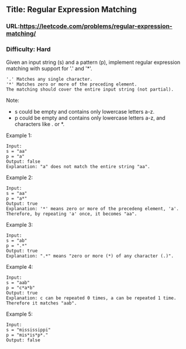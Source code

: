 ## Title: Regular Expression Matching

### URL:https://leetcode.com/problems/regular-expression-matching/
### Difficulty: Hard

Given an input string (s) and a pattern (p), implement regular expression matching with support for '.' and '*'.

```
'.' Matches any single character.
'*' Matches zero or more of the preceding element.
The matching should cover the entire input string (not partial).
```

Note:

* s could be empty and contains only lowercase letters a-z.
* p could be empty and contains only lowercase letters a-z, and characters like . or *.

Example 1:

```
Input:
s = "aa"
p = "a"
Output: false
Explanation: "a" does not match the entire string "aa".
```

Example 2:

```
Input:
s = "aa"
p = "a*"
Output: true
Explanation: '*' means zero or more of the precedeng element, 'a'. Therefore, by repeating 'a' once, it becomes "aa".
```

Example 3:

```
Input:
s = "ab"
p = ".*"
Output: true
Explanation: ".*" means "zero or more (*) of any character (.)".
```

Example 4:

```
Input:
s = "aab"
p = "c*a*b"
Output: true
Explanation: c can be repeated 0 times, a can be repeated 1 time. Therefore it matches "aab".
```

Example 5:

```
Input:
s = "mississippi"
p = "mis*is*p*."
Output: false
```